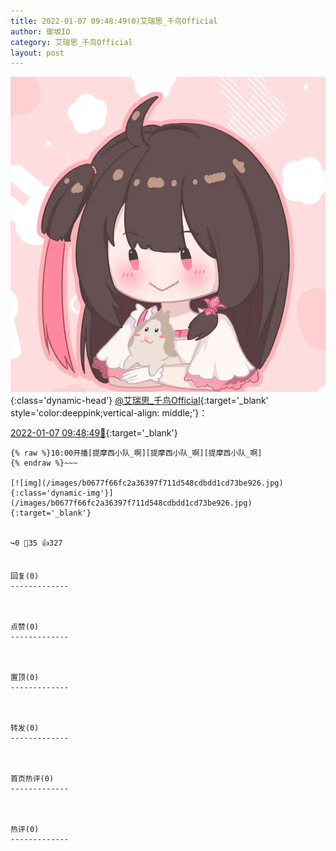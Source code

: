 ```yaml
---
title: 2022-01-07 09:48:49(0)艾瑞思_千鸟Official
author: 御坂IO
category: 艾瑞思_千鸟Official
layout: post
---
```


![img](/images/7e08840c56f251de28bdf766b647bd5fe9a5d50a.jpg){:class='dynamic-head'}
[@艾瑞思_千鸟Official](https://space.bilibili.com/1090010845/dynamic){:target='_blank' style='color:deeppink;vertical-align: middle;'}：

[2022-01-07 09:48:49🔗](https://t.bilibili.com/612813359799846630){:target='_blank'}

~~~
{% raw %}10:00开播[提摩西小队_啊][提摩西小队_啊][提摩西小队_啊]
{% endraw %}~~~

[![img](/images/b0677f66fc2a36397f711d548cdbdd1cd73be926.jpg){:class='dynamic-img'}](/images/b0677f66fc2a36397f711d548cdbdd1cd73be926.jpg){:target='_blank'}


↪️0 💬35 👍327


回复(0)
-------------



点赞(0)
-------------



置顶(0)
-------------



转发(0)
-------------



首页热评(0)
-------------



热评(0)
-------------



